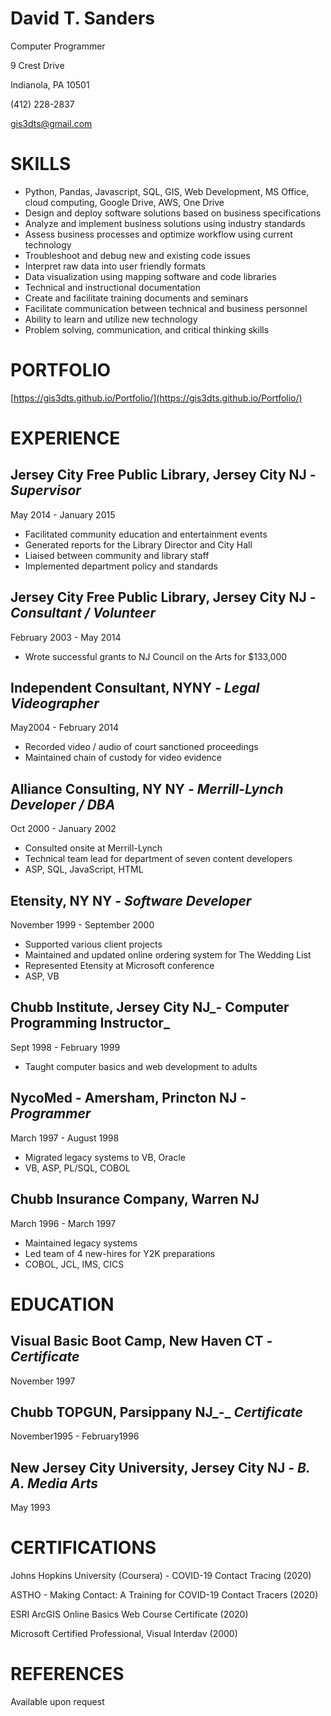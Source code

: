 # David T. Sanders

Computer Programmer

9 Crest Drive

Indianola, PA 10501

(412) 228-2837

gis3dts@gmail.com

# SKILLS

- Python, Pandas, Javascript, SQL, GIS, Web Development, MS Office, cloud computing, Google Drive, AWS, One Drive
- Design and deploy software solutions based on business specifications
- Analyze and implement business solutions using industry standards
- Assess business processes and optimize workflow using current technology
- Troubleshoot and debug new and existing code issues
- Interpret raw data into user friendly formats
- Data visualization using mapping software and code libraries
- Technical and instructional documentation
- Create and facilitate training documents and seminars
- Facilitate communication between technical and business personnel
- Ability to learn and utilize new technology
- Problem solving, communication, and critical thinking skills

# PORTFOLIO

[https://gis3dts.github.io/Portfolio/](https://gis3dts.github.io/Portfolio/)

# **EXPERIENCE**

## Jersey City Free Public Library, Jersey City NJ _- Supervisor_

May 2014 - January 2015

- Facilitated community education and entertainment events
- Generated reports for the Library Director and City Hall
- Liaised between community and library staff
- Implemented department policy and standards

## Jersey City Free Public Library, Jersey City NJ _- Consultant / Volunteer_

February 2003 - May 2014

- Wrote successful grants to NJ Council on the Arts for $133,000

## Independent Consultant, NYNY _-_ _Legal Videographer_

May2004 - February 2014

- Recorded video / audio of court sanctioned proceedings
- Maintained chain of custody for video evidence

## Alliance Consulting, NY NY _- Merrill-Lynch Developer / DBA_

Oct 2000 - January 2002

- Consulted onsite at Merrill-Lynch
- Technical team lead for department of seven content developers
- ASP, SQL, JavaScript, HTML

##

## Etensity, NY NY _- Software Developer_

November 1999 - September 2000

- Supported various client projects
- Maintained and updated online ordering system for The Wedding List
- Represented Etensity at Microsoft conference
- ASP, VB

## Chubb Institute, Jersey City NJ_- Computer Programming Instructor_

Sept 1998 - February 1999

- Taught computer basics and web development to adults

## NycoMed - Amersham, Princton NJ _- Programmer_

March 1997 - August 1998

- Migrated legacy systems to VB, Oracle
- VB, ASP, PL/SQL, COBOL

## Chubb Insurance Company, Warren NJ

March 1996 - March 1997

- Maintained legacy systems
- Led team of 4 new-hires for Y2K preparations
- COBOL, JCL, IMS, CICS

# **EDUCATION**

## Visual Basic Boot Camp, New Haven CT _- Certificate_

November 1997

## Chubb TOPGUN, Parsippany NJ_-_ _Certificate_

November1995 - February1996

## New Jersey City University, Jersey City NJ _- B. A. Media Arts_

May 1993

# CERTIFICATIONS

Johns Hopkins University (Coursera) - COVID-19 Contact Tracing (2020)

ASTHO - Making Contact: A Training for COVID-19 Contact Tracers (2020)

ESRI ArcGIS Online Basics Web Course Certificate (2020)

Microsoft Certified Professional, Visual Interdav (2000)

# REFERENCES

Available upon request